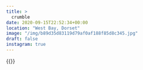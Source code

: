 ```yaml
---
title: >
  crumble
date: 2020-09-15T22:52:34+00:00
location: "West Bay, Dorset"
image: "/img/b89d35d83119d79af0af188f85d8c345.jpg"
draft: false
instagram: true
---
```


{{<photo src="/img/b89d35d83119d79af0af188f85d8c345.jpg">}}
